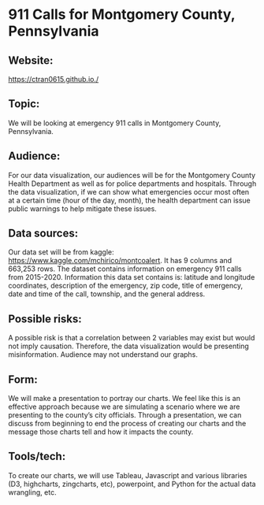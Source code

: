 # 911 Calls for Montgomery County, Pennsylvania
## Website:
https://ctran0615.github.io./
## Topic:
We will be looking at emergency 911 calls in Montgomery County, Pennsylvania.
## Audience:
For our data visualization, our audiences will be for the Montgomery County Health
Department as well as for police departments and hospitals. Through the data
visualization, if we can show what emergencies occur most often at a certain time (hour
of the day, month), the health department can issue public warnings to help mitigate
these issues.
## Data sources:
Our data set will be from kaggle: https://www.kaggle.com/mchirico/montcoalert. It has 9
columns and 663,253 rows. The dataset contains information on emergency 911 calls
from 2015-2020. Information this data set contains is: latitude and longitude
coordinates, description of the emergency, zip code, title of emergency, date and time
of the call, township, and the general address.
## Possible risks:
A possible risk is that a correlation between 2 variables may exist but would not imply
causation. Therefore, the data visualization would be presenting misinformation.
Audience may not understand our graphs.
## Form:
We will make a presentation to portray our charts. We feel like this is an effective
approach because we are simulating a scenario where we are presenting to the
county’s city officials. Through a presentation, we can discuss from beginning to end the
process of creating our charts and the message those charts tell and how it impacts the
county.
## Tools/tech:
To create our charts, we will use Tableau, Javascript and various libraries (D3,
highcharts, zingcharts, etc), powerpoint, and Python for the actual data wrangling, etc.
